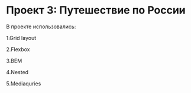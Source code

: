 # Проект 3: Путешествие по России

В проекте использовались:

1.Grid layout

2.Flexbox

3.BEM 

4.Nested 

5.Mediaquries

